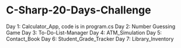 # C-Sharp-20-Days-Challenge
Day 1: Calculator_App, code is in program.cs
Day 2: Number Guessing Game
Day 3: To-Do-List-Manager
Day 4: ATM_Simulation
Day 5: Contact_Book
Day 6: Student_Grade_Tracker
Day 7: Library_Inventory
